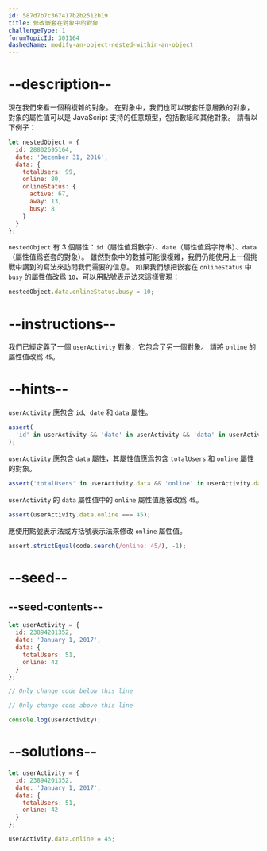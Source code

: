 ```yaml
---
id: 587d7b7c367417b2b2512b19
title: 修改嵌套在對象中的對象
challengeType: 1
forumTopicId: 301164
dashedName: modify-an-object-nested-within-an-object
---
```


# --description--

現在我們來看一個稍複雜的對象。 在對象中，我們也可以嵌套任意層數的對象，對象的屬性值可以是 JavaScript 支持的任意類型，包括數組和其他對象。 請看以下例子：

```js
let nestedObject = {
  id: 28802695164,
  date: 'December 31, 2016',
  data: {
    totalUsers: 99,
    online: 80,
    onlineStatus: {
      active: 67,
      away: 13,
      busy: 8
    }
  }
};
```

`nestedObject` 有 3 個屬性：`id`（屬性值爲數字）、`date`（屬性值爲字符串）、`data`（屬性值爲嵌套的對象）。 雖然對象中的數據可能很複雜，我們仍能使用上一個挑戰中講到的寫法來訪問我們需要的信息。 如果我們想把嵌套在 `onlineStatus` 中 `busy` 的屬性值改爲 `10`，可以用點號表示法來這樣實現：

```js
nestedObject.data.onlineStatus.busy = 10;
```

# --instructions--

我們已經定義了一個 `userActivity` 對象，它包含了另一個對象。 請將 `online` 的屬性值改爲 `45`。

# --hints--

`userActivity` 應包含 `id`、`date` 和 `data` 屬性。

```js
assert(
  'id' in userActivity && 'date' in userActivity && 'data' in userActivity
);
```

`userActivity` 應包含 `data` 屬性，其屬性值應爲包含 `totalUsers` 和 `online` 屬性的對象。

```js
assert('totalUsers' in userActivity.data && 'online' in userActivity.data);
```

`userActivity` 的 `data` 屬性值中的 `online` 屬性值應被改爲 `45`。

```js
assert(userActivity.data.online === 45);
```

應使用點號表示法或方括號表示法來修改 `online` 屬性值。

```js
assert.strictEqual(code.search(/online: 45/), -1);
```

# --seed--

## --seed-contents--

```js
let userActivity = {
  id: 23894201352,
  date: 'January 1, 2017',
  data: {
    totalUsers: 51,
    online: 42
  }
};

// Only change code below this line

// Only change code above this line

console.log(userActivity);
```

# --solutions--

```js
let userActivity = {
  id: 23894201352,
  date: 'January 1, 2017',
  data: {
    totalUsers: 51,
    online: 42
  }
};

userActivity.data.online = 45;
```

